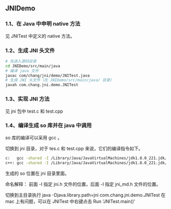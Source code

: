 ## JNIDemo

### 1.1、在 Java 中申明 native 方法

见 JNITest 中定义的 native 方法。

### 1.2、生成 JNI 头文件

``` bash
# 先进入源码目录
cd JNIDemo/src/main/java
# 编译 java 文件
javac com/chang/jni/demo/JNITest.java
# 生成 JNI 头文件（在 JNIDemo/src/main/java/ 目录）
javah com.chang.jni.demo.JNITest
```

### 1.3、实现 JNI 方法

见 jni 包中 test.c 和 test.cpp

### 1.4、编译生成 so 库并在 java 中调用

so 库的编译可以采用 gcc 。

切换到 jni 目录，对于 tes.c 和 test.cpp 来说，它们的编译指令如下。

``` bash
c:   gcc -shared -I /Library/Java/JavaVirtualMachines/jdk1.8.0_221.jdk/Contents/Home/include -I /Library/Developer/CommandLineTools/SDKs/MacOSX.sdk/System/Library/Frameworks/JavaVM.framework/Versions/A/Headers -fPIC test.c -o libjnitest.so
c++: gcc -shared -I /Library/Java/JavaVirtualMachines/jdk1.8.0_221.jdk/Contents/Home/include -I /Library/Developer/CommandLineTools/SDKs/MacOSX.sdk/System/Library/Frameworks/JavaVM.framework/Versions/A/Headers -fPIC test.cpp -o libjnitest.so
```

生成的 so 位置在 jni 目录里面。

命名解释：
前面 -I 指定 jni.h 文件的位置，后面 -I 指定 jni_md.h 文件的位置。

切换到主目录执行 java -Djava.library.path=jni com.chang.jni.demo.JNITest 在 mac 上有问题，可以在 JNITest 中右键点击 Run 'JNITest.main()'